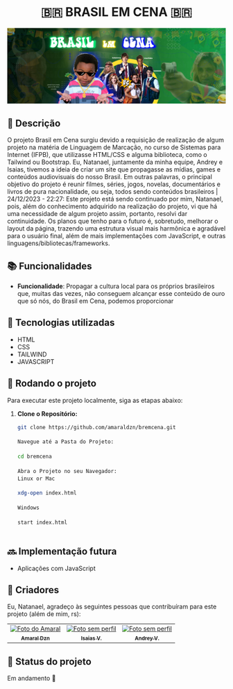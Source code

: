 <h1 align="center">🇧🇷 BRASIL EM CENA 🇧🇷 </h1>

<img src="https://raw.githubusercontent.com/amaraldzn/bremcena/main/capagithubbrasil.png" alt="capabrasilemcenareadme">

## :memo: Descrição
O projeto Brasil em Cena surgiu devido a requisição de realização de algum projeto na matéria de Linguagem de Marcação, no curso de Sistemas para Internet (IFPB), que utilizasse HTML/CSS e alguma biblioteca, como o Tailwind ou Bootstrap. Eu, Natanael, juntamente da minha equipe, Andrey e Isaias, tivemos a ideia de criar um site que propagasse as mídias, games e conteúdos audiovisuais do nosso Brasil. Em outras palavras, o principal objetivo do projeto é reunir filmes, séries, jogos, novelas, documentários e livros de pura nacionalidade, ou seja, todos sendo conteúdos brasileiros | 24/12/2023 - 22:27: Este projeto está sendo continuado por mim, Natanael, pois, além do conhecimento adquirido na realização do projeto, vi que há uma necessidade de algum projeto assim, portanto, resolvi dar continuidade. Os planos que tenho para o futuro é, sobretudo, melhorar o layout da página, trazendo uma estrutura visual mais harmônica e agradável para o usuário final, além de mais implementações com JavaScript, e outras linguagens/bibliotecas/frameworks. 

## :books: Funcionalidades
* <b>Funcionalidade</b>: Propagar a cultura local para os próprios brasileiros que, muitas das vezes, não conseguem alcançar esse conteúdo de ouro que só nós, do Brasil em Cena, podemos proporcionar

## :wrench: Tecnologias utilizadas
* HTML
* CSS
* TAILWIND
* JAVASCRIPT

## :rocket: Rodando o projeto
Para executar este projeto localmente, siga as etapas abaixo:

1. **Clone o Repositório:**

   ```bash
   git clone https://github.com/amaraldzn/bremcena.git

   Navegue até a Pasta do Projeto:
   
   cd bremcena

   Abra o Projeto no seu Navegador:
   Linux or Mac
   
   xdg-open index.html
   
   Windows
   
   start index.html
      

## :soon: Implementação futura
* Aplicações com JavaScript

## 🤝 Criadores

Eu, Natanael, agradeço às seguintes pessoas que contribuíram para este projeto (além de mim, rs):

<table>
  <tr>
    <td align="center">
      <a href="https://github.com/amaraldzn" title="Perfil do Github">
        <img src="https://github.com/amaraldzn.png" width="100px;" alt="Foto do Amaral"/><br>
        <sub>
          <b>Amaral Dzn</b>
        </sub>
      </a>
    </td>
    <td align="center">
      <a href="https://www.linkedin.com/in/isaias-silva-viana-b80ba329a/" title="Perfil do Linkedin">
        <img src="https://media.licdn.com/dms/image/D5603AQHSaULNgNJpow/profile-displayphoto-shrink_800_800/0/1699720538892?e=1709164800&v=beta&t=6W1f4hPXmC3yugInVXryo2N-dh8vtUNd-qWnQ0mAkeg" width="100px;" alt="Foto sem perfil"/><br>
        <sub>
          <b>Isaias V.</b>
        </sub>
      </a>
    </td>
    <td align="center">
      <a href="#" title="vazio">
        <img src="https://i.pinimg.com/474x/65/86/a9/6586a95db3ad6c4ce77c0e8cda200b54.jpg" width="100px;" alt="Foto sem perfil"/><br>
        <sub>
            <b>Andrey V.</b>
        </sub>
      </a>
    </td>
  </tr>
</table>


## :dart: Status do projeto
Em andamento 🚀
